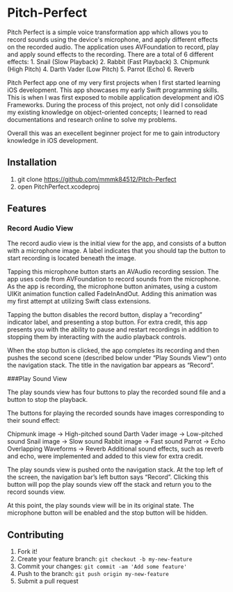 # Pitch-Perfect

Pitch Perfect is a simple voice transformation app which allows you to record sounds using the device's microphone, and apply different effects on the recorded audio. The application uses AVFoundation to record, play and apply sound effects to the recording. There are a total of 6 different effects: 1. Snail (Slow Playback) 2. Rabbit (Fast Playback) 3. Chipmunk (High Pitch) 4. Darth Vader (Low Pitch) 5. Parrot (Echo) 6. Reverb

Pitch Perfect app one of my very first projects when I first started learning iOS development. This app showcases my early Swift programming skills. This is when I was first exposed to mobile application development and iOS Frameworks. During the process of this project, not only did I consolidate my existing knowledge on object-oriented concepts; I learned to read documentations and research online to solve my problems.

Overall this was an execellent beginner project for me to gain introductory knowledge in iOS development.

## Installation

1. git clone https://github.com/mmmk84512/Pitch-Perfect
2. open PitchPerfect.xcodeproj

## Features

### Record Audio View

The record audio view is the initial view for the app, and consists of a button with a microphone image. A label indicates that you should tap the button to start recording is located beneath the image.

Tapping this microphone button starts an AVAudio recording session. The app uses code from AVFoundation to record sounds from the microphone. As the app is recording, the microphone button animates, using a custom UIKit animation function called FadeInAndOut. Adding this animation was my first attempt at utilizing Swift class extensions.

Tapping the button disables the record button, display a “recording” indicator label, and presenting a stop button. For extra credit, this app presents you with the ability to pause and restart recordings in addition to stopping them by interacting with the audio playback controls.

When the stop button is clicked, the app completes its recording and then pushes the second scene (described below under “Play Sounds View”) onto the navigation stack. The title in the navigation bar appears as “Record”.

###Play Sound View

The play sounds view has four buttons to play the recorded sound file and a button to stop the playback.

The buttons for playing the recorded sounds have images corresponding to their sound effect:

Chipmunk image → High-pitched sound
Darth Vader image → Low-pitched sound
Snail image → Slow sound
Rabbit image → Fast sound
Parrot → Echo
Overlapping Waveforms → Reverb
Additional sound effects, such as reverb and echo, were implemented and added to this view for extra credit.

The play sounds view is pushed onto the navigation stack. At the top left of the screen, the navigation bar’s left button says “Record”. Clicking this button will pop the play sounds view off the stack and return you to the record sounds view.

At this point, the play sounds view will be in its original state. The microphone button will be enabled and the stop button will be hidden.

## Contributing

1. Fork it!
2. Create your feature branch: `git checkout -b my-new-feature`
3. Commit your changes: `git commit -am 'Add some feature'`
4. Push to the branch: `git push origin my-new-feature`
5. Submit a pull request
